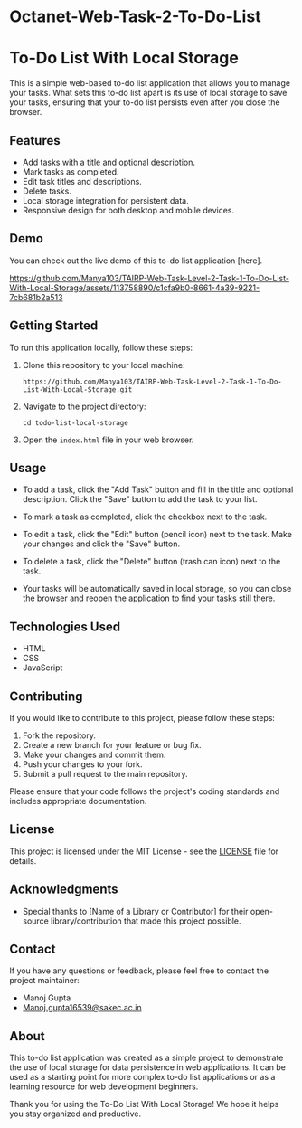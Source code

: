 # Octanet-Web-Task-2-To-Do-List

# To-Do List With Local Storage

This is a simple web-based to-do list application that allows you to manage your tasks. What sets this to-do list apart is its use of local storage to save your tasks, ensuring that your to-do list persists even after you close the browser.

## Features

- Add tasks with a title and optional description.
- Mark tasks as completed.
- Edit task titles and descriptions.
- Delete tasks.
- Local storage integration for persistent data.
- Responsive design for both desktop and mobile devices.

## Demo

You can check out the live demo of this to-do list application [here].



https://github.com/Manya103/TAIRP-Web-Task-Level-2-Task-1-To-Do-List-With-Local-Storage/assets/113758890/c1cfa9b0-8661-4a39-9221-7cb681b2a513


## Getting Started

To run this application locally, follow these steps:

1. Clone this repository to your local machine:

   ```
   https://github.com/Manya103/TAIRP-Web-Task-Level-2-Task-1-To-Do-List-With-Local-Storage.git
   ```

2. Navigate to the project directory:

   ```
   cd todo-list-local-storage
   ```

3. Open the `index.html` file in your web browser.

## Usage

- To add a task, click the "Add Task" button and fill in the title and optional description. Click the "Save" button to add the task to your list.

- To mark a task as completed, click the checkbox next to the task.

- To edit a task, click the "Edit" button (pencil icon) next to the task. Make your changes and click the "Save" button.

- To delete a task, click the "Delete" button (trash can icon) next to the task.

- Your tasks will be automatically saved in local storage, so you can close the browser and reopen the application to find your tasks still there.

## Technologies Used

- HTML
- CSS
- JavaScript

## Contributing

If you would like to contribute to this project, please follow these steps:

1. Fork the repository.
2. Create a new branch for your feature or bug fix.
3. Make your changes and commit them.
4. Push your changes to your fork.
5. Submit a pull request to the main repository.

Please ensure that your code follows the project's coding standards and includes appropriate documentation.

## License

This project is licensed under the MIT License - see the [LICENSE](LICENSE) file for details.

## Acknowledgments

- Special thanks to [Name of a Library or Contributor] for their open-source library/contribution that made this project possible.

## Contact

If you have any questions or feedback, please feel free to contact the project maintainer:

- Manoj Gupta
- Manoj.gupta16539@sakec.ac.in

## About

This to-do list application was created as a simple project to demonstrate the use of local storage for data persistence in web applications. It can be used as a starting point for more complex to-do list applications or as a learning resource for web development beginners.

Thank you for using the To-Do List With Local Storage! We hope it helps you stay organized and productive.
